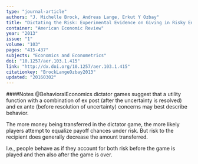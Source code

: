 ```yaml
---
type: "journal-article"
authors: "J. Michelle Brock, Andreas Lange, Erkut Y Ozbay"
title: "Dictating the Risk: Experimental Evidence on Giving in Risky Environments"
container: "American Economic Review"
year: "2013"
issue: "1"
volume: "103"
pages: "415-437"
subjects: "Economics and Econometrics"
doi: "10.1257/aer.103.1.415"
link: "http://dx.doi.org/10.1257/aer.103.1.415"
citationkey: "BrockLangeOzbay2013"
updated: "20160302"
---
```


####Notes
@BehavioralEconomics dictator games suggest that a utility function with a combination of ex post (after the uncertainty is resolved) and ex ante (before resolution of uncertainty) concerns may best describe behavior.

The more money being transferred in the dictator game, the more likely players attempt to equalize payoff chances under risk. But risk to the recipient does generally decrease the amount transferred.

I.e., people behave as if they account for both risk before the game is played and then also after the game is over. 
